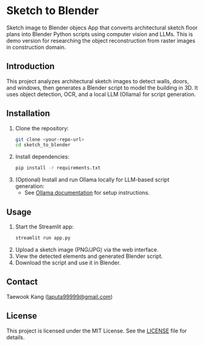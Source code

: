 # Sketch to Blender

Sketch image to Blender objecs App that converts architectural sketch floor plans into Blender Python scripts using computer vision and LLMs. This is demo version for researching the object reconstruction from raster images in construction domain.

## Introduction
This project analyzes architectural sketch images to detect walls, doors, and windows, then generates a Blender script to model the building in 3D. It uses object detection, OCR, and a local LLM (Ollama) for script generation.

## Installation
1. Clone the repository:
   ```sh
   git clone <your-repo-url>
   cd sketch_to_blender
   ```
2. Install dependencies:
   ```sh
   pip install -r requirements.txt
   ```
3. (Optional) Install and run Ollama locally for LLM-based script generation:
   - See [Ollama documentation](https://ollama.com/) for setup instructions.

## Usage
1. Start the Streamlit app:
   ```sh
   streamlit run app.py
   ```
2. Upload a sketch image (PNG/JPG) via the web interface.
3. View the detected elements and generated Blender script.
4. Download the script and use it in Blender.

## Contact
Taewook Kang (laputa99999@gmail.com)

## License
This project is licensed under the MIT License. See the [LICENSE](LICENSE) file for details.